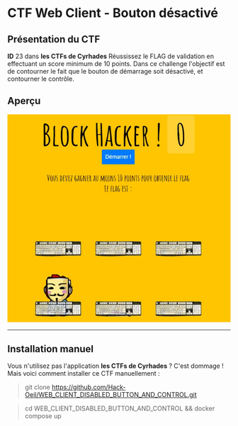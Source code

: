 # CTF Web Client - Bouton désactivé

## Présentation du CTF 
**ID** 23 dans **les CTFs de Cyrhades**
Réussissez le FLAG de validation en effectuant un score minimum de 10 points.
Dans ce challenge l'objectif est de contourner le fait que le bouton de démarrage soit désactivé, et contourner le contrôle.


## Aperçu
![infos/capture.jpg](infos/capture.jpg)


-----------

## Installation manuel
Vous n'utilisez pas l'application **les CTFs de Cyrhades** ? C'est dommage !
Mais voici comment installer ce CTF manuellement :

> git clone https://github.com/Hack-Oeil/WEB_CLIENT_DISABLED_BUTTON_AND_CONTROL.git

> cd WEB_CLIENT_DISABLED_BUTTON_AND_CONTROL && docker compose up

